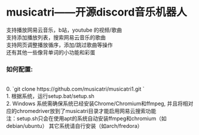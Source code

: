 <h1>musicatri——开源discord音乐机器人</h1>
支持播放网易云音乐，b站，youtube 的视频/歌曲<br>
支持添加播放列表，搜索网易云音乐的歌曲<br>
支持网页调整播放循序，添加/跳过歌曲等操作<br>
还有其他一些像背单词的小功能和彩蛋<br>
<h3>如何配置:</h3><br>
0. `git clone https://github.com/musicatri/musicatri1.git `<br>
1. 根据系统，运行setup.bat/setup.sh<br>
2. Windows 系统需确保系统已经安装Chrome/Chromium和ffmpeg, 并且将相对应的chromedriver放到了musicatri目录才能启用网易云搜索功能<br>
注：setup.sh只会在使用apt的系统自动安装ffmpeg和chromium（如debian/ubuntu） 其它系统请自行安装（如arch/fredora）<br>
